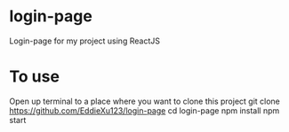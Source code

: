 # login-page
Login-page for my project using ReactJS

# To use
Open up terminal to a place where you want to clone this project
git clone https://github.com/EddieXu123/login-page
cd login-page
npm install
npm start
